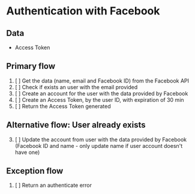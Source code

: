 # Authentication with Facebook

## Data
* Access Token

## Primary flow
1. [ ] Get the data (name, email and Facebook ID) from the Facebook API
2. [ ] Check if exists an user with the email provided
3. [ ] Create an account for the user with the data provided by Facebook
4. [ ] Create an Access Token, by the user ID, with expiration of 30 min
5. [ ] Return the Access Token generated

## Alternative flow: User already exists
3. [ ] Update the account from user with the data provided by Facebook (Facebook ID and name - only update name if user account doesn't have one)

## Exception flow
1. [ ] Return an authenticate error
